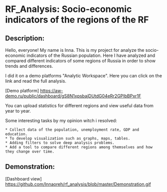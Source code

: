 # RF_Analysis: Socio-economic indicators of the regions of the RF


## Description:

Hello, everyone! My name is Inna. This is my project for analyze the socio-economic indicators of the Russian population. 
Here I have analyzed and compared different indicators of some regions of Russia in order to show trends and differences. 

I did it on a demo platforms "Analytic Workspace". Here you can click on the link and read the full analysis.

[Demo platform] https://aw-demo.ru/public/dashboard/gS8N1xpsbajDUtdG04eRr2GPIbBPxr1F

You can upload statistics for different regions and view useful data from year to year. 

Some interesting tasks by my opinion witch i resolved:

	* Collect data of the population, unemployment rate, GDP and education. 
	* To develop visualization such as graphs, maps, tables. 
	* Adding filters to solve deep analysis problems.    
	* Add a tool to compare different regions among themselves and how they change over time. 
	
## Demonstration:
[Dashboard view] https://github.com/Innaoreh/rf_analysis/blob/master/Demonstration.gif

 

 
